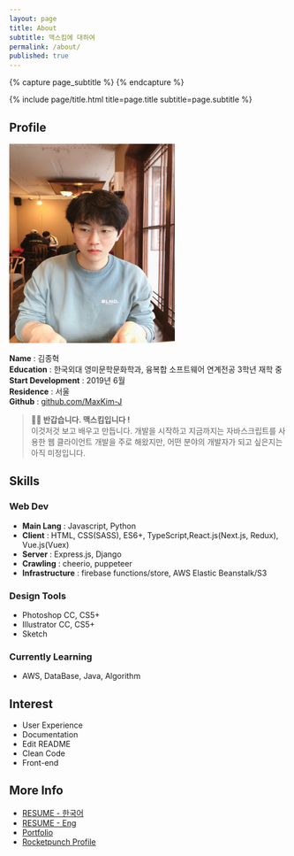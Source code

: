 ```yaml
---
layout: page
title: About
subtitle: 맥스킴에 대하여 
permalink: /about/
published: true
---
```


<div class="page" markdown="1">
{% capture page_subtitle %}
{% endcapture %}

{% include page/title.html title=page.title subtitle=page.subtitle %}

## Profile

<img src="/uploads/about.jpeg" width="300" height="360" style="margin:0">

**Name** : 김종혁  
**Education** : 한국외대 영미문학문화학과, 융복합 소프트웨어 연계전공 3학년 재학 중  
**Start Development** : 2019년 6월  
**Residence** : 서울  
**Github** : [github.com/MaxKim-J](https://github.com/MaxKim-J)

>**👋🏻 반갑습니다. 맥스킴입니다 !**  
이것저것 보고 배우고 만듭니다. 개발을 시작하고 지금까지는 자바스크립트를 사용한 웹 클라이언트 개발을 주로 해왔지만, 어떤 분야의 개발자가 되고 싶은지는 아직 미정입니다.  

## Skills

### Web Dev

- **Main Lang** : Javascript, Python
- **Client** : HTML, CSS(SASS), ES6+, TypeScript,React.js(Next.js, Redux), Vue.js(Vuex)
- **Server** : Express.js, Django  
- **Crawling** : cheerio, puppeteer  
- **Infrastructure** : firebase functions/store, AWS Elastic Beanstalk/S3  

### Design Tools

- Photoshop CC, CS5+
- Illustrator CC, CS5+
- Sketch

### Currently Learning

- AWS, DataBase, Java, Algorithm  

## Interest

- User Experience
- Documentation
- Edit README
- Clean Code
- Front-end

## More Info

- [RESUME - 한국어](https://github.com/MaxKim-J/RESUME)
- [RESUME - Eng](https://www.notion.so/projectmaxkim/RESUME-Max-Jonghyuk-Kim-fac8c0b9eb274fcfbc4d591bdb288b34)
- [Portfolio](https://www.notion.so/projectmaxkim/527e6946f5d947d2a1c7a1c232244504)
- [Rocketpunch Profile](https://www.rocketpunch.com/@hwaseen)

</div>
